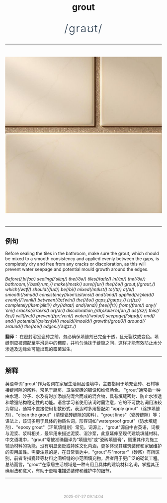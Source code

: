 <div align="center">

# grout

<div style="margin: 30px 0;">
<h1 style="font-size: 2.5em; font-weight: 300; letter-spacing: 2px; margin: 0; color: #2c3e50;">
/graʊt/
</h1>
</div>

</div>

---

<div align="center" style="margin: 40px 0;">

![grout](images/grout.png)

</div>

---

## 例句

Before sealing the tiles in the bathroom, make sure the grout, which should be mixed to a smooth consistency and applied evenly between the gaps, is completely dry and free from any cracks or discoloration, as this will prevent water seepage and potential mould growth around the edges.

*Before(/ˌbiˈfɔr/) sealing(/ˈsilɪŋ/) the(/ðə/) tiles(/taɪlz/) in(/ɪn/) the(/ðə/) bathroom,(/ˈbæθˌrum,/) make(/meɪk/) sure(/ʃʊr/) the(/ðə/) grout,(/graʊt,/) which(/wɪʧ/) should(/ʃʊd/) be(/bi/) mixed(/mɪkst/) to(/tɪ/) a(/ə/) smooth(/smuð/) consistency(/kənˈsɪstənsi/) and(/ənd/) applied(/əˈplaɪd/) evenly(/ˈivənli/) between(/bɪtˈwin/) the(/ðə/) gaps,(/gæps,/) is(/ɪz/) completely(/kəmˈplitli/) dry(/draɪ/) and(/ənd/) free(/fri/) from(/frəm/) any(/ˈɛni/) cracks(/kræks/) or(/ər/) discoloration,(/dɪˌskələrˈeɪʃən,/) as(/ɛz/) this(/ðɪs/) will(/wɪl/) prevent(/prɪˈvɛnt/) water(/ˈwɔtər/) seepage(/ˈsipɪʤ/) and(/ənd/) potential(/pəˈtɛnʃəl/) mould(/moʊld/) growth(/groʊθ/) around(/əraʊnd/) the(/ðə/) edges.(/ˈɛʤɪz./)*

**翻译：** 在密封浴室瓷砖之前，务必确保填缝剂已完全干透，且无裂纹或变色。填缝剂应被调配至平滑适中的稠度，并均匀涂抹于缝隙之间，这样才能有效防止水分渗透及边缘处可能出现的霉菌滋生。

---

## 解释

英语单词"grout"作为名词在家居生活用品语境中，主要指用于填充瓷砖、石材等接缝间隙的浆料，常见于厨房、卫浴瓷砖的铺设和维修场合。 "grout"通常指一种由水泥、沙子、水及有时加添加剂混合而成的混合物，具有填缝密封、防止水渗透和增强结构稳定性的功能。语言学习者使用该词时需注意，它的不可数名词用法较为常见，通常不直接使用复数形式，表达时多用搭配如 "apply grout"（涂抹填缝剂）、"clean the grout"（清理瓷砖缝隙的浆料）、"grout lines"（瓷砖缝隙）等；语法上，该词多用于具体的物质名词，形容词如"waterproof grout"（防水填缝剂）、"epoxy grout"（环氧填缝剂）常见。词源上，"grout"源自中古英语，词根与泥浆、浆料相关，最早用来描述泥浆、湿沙浆，此意延伸至现代建筑填缝材料。中文语境中，"grout"常被准确翻译为“填缝剂”或“瓷砖填缝膏”，侧重其作为施工辅助材料的功能，没有明显褒贬或特殊文化内涵，更多体现其建筑装修和家居维护的实用属性。需要注意的是，在日常表达中，"grout"与"mortar"（砂浆）有所区别，前者专指瓷砖等材料之间细缝的小范围填充物，后者用于更广泛的砌筑工程。总结而言，"grout"在家居生活领域是一种专用且具体的建筑材料名词，掌握其正确用法和意义，有助于更精准描述装修和维护中的细节。


---

<div align="center" style="margin-top: 50px;">
<small style="color: #999; font-size: 0.9em;">2025-07-27 09:14:04</small>
</div>
